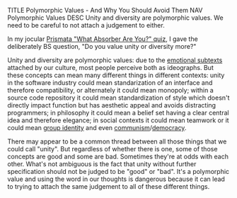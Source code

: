 TITLE Polymorphic Values - And Why You Should Avoid Them
NAV Polymorphic Values
DESC Unity and diversity are polymorphic values. We need to be careful to not attach a judgement to either.

In my jocular [Prismata "What Absorber Are You?" quiz](/prismata/absorberquiz), I gave the deliberately BS question, "Do you value unity or diversity more?"

Unity and diversity are polymorphic values: due to the [emotional subtexts](connotations) attached by our culture, most people perceive both as ideographs. But these concepts can mean many different things in different contexts: unity in the software industry could mean standarization of an interface and therefore compatibility, or alternately it could mean monopoly; within a source code repository it could mean standardization of style which doesn't directly impact function but has aesthetic appeal and avoids distracting programmers; in philosophy it could mean a belief set having a clear central idea and therefore elegance; in social contexts it could mean teamwork or it could mean [group identity](/protagonism/group_identity) and even [communism](/protagonism/leftist_economics)/[democracy](/protagonism/anarchism).

There may appear to be a common thread between all those things that we could call "unity". But regardless of whether there is one, some of those concepts are good and some are bad. Sometimes they're at odds with each other. What's not ambiguous is the fact that unity without further specification should not be judged to be "good" or "bad". It's a polymorphic value and using the word in our thoughts is dangerous because it can lead to trying to attach the same judgement to all of these different things.
